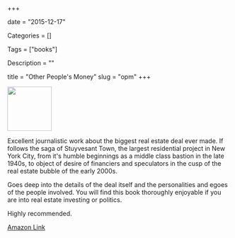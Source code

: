 +++

date = "2015-12-17"

Categories = []

Tags = ["books"]

Description = ""

title = "Other People's Money"
slug = "opm"
+++



<img src="/images/opm.jpg" width="100px">


Excellent journalistic work about the biggest real estate deal ever made. If follows the saga of Stuyvesant Town, the largest residential project in New York City, from it's humble beginnings as a middle class bastion in the late 1940s, to object of desire of financiers and speculators in the cusp of the real estate bubble of the early 2000s. <!--more-->

Goes deep into the details of the deal itself and the personalities and egoes of the people involved. You will find this book thoroughly enjoyable if you are into real estate investing or politics.

Highly recommended.

[Amazon Link](http://amzn.to/1lUYIpL)

